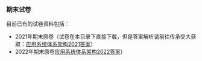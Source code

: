 ### 期末试卷

目前已有的试卷资料包括：

- 2021年期末原卷（试卷在本目录下直接下载，但是答案解析请前往传承交大获取：[应用系统体系架构2021答案](https://share.dyweb.sjtu.cn/course/18796)）
- 2022年期末原卷[应用系统体系架构2022答案](https://share.dyweb.sjtu.cn/course/18796)）
